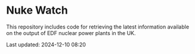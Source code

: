 # Nuke Watch

This repository includes code for retrieving the latest information available on the output of EDF nuclear power plants in the UK.

Last updated: 2024-12-10 08:20